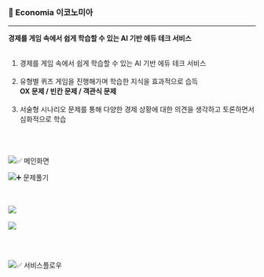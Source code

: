 ### 🌟 Economia 이코노미아

---


**경제를 게임 속에서 쉽게 학습할 수 있는 AI 기반 에듀 테크 서비스**</br></br>


1. 경제를 게임 속에서 쉽게 학습할 수 있는 AI 기반 에듀 테크 서비스</br></br>
2. 유형별 퀴즈 게임을 진행해가며 학습한 지식을 효과적으로 습득</br>
**OX 문제 / 빈칸 문제 / 객관식 문제**</br></br>
3. 서술형 시나리오 문제를 통해 다양한 경제 상황에 대한 의견을 생각하고 토론하면서 심화적으로 학습</br></br>
 </br></br>

![✅ 메인화면](https://drive.google.com/file/d/11wyViwdjjmiiec2t0QZx0olZBqNhDfKu/view?usp=drive_link)   

![➕ 문제풀기](https://drive.google.com/file/d/1qOwYtpelug4r7yYvErWw_6U7cLFIKuJT/view?usp=drive_link)   
</br></br>

![](https://drive.google.com/file/d/1wMNuOmk-veNCGcI8LkrH_C8U1caIh7df/view?usp=drive_link)
</br></br>
![](https://drive.google.com/file/d/1q6WfWVLM-X7AyAfrFsoWDLZ5RgYHpiSs/view?usp=drive_link)

  </br></br>

![ ✅ 서비스플로우](https://drive.google.com/file/d/1lhjlmllKala1NWLyucyUmVdjF1nMlPAq/view?usp=drive_link)   

</br></br>
 